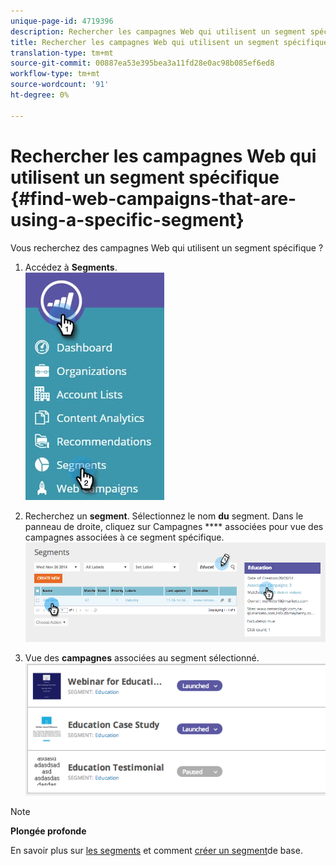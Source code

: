 ```yaml
---
unique-page-id: 4719396
description: Rechercher les campagnes Web qui utilisent un segment spécifique - Documents marketing - Documentation du produit
title: Rechercher les campagnes Web qui utilisent un segment spécifique
translation-type: tm+mt
source-git-commit: 00887ea53e395bea3a11fd28e0ac98b085ef6ed8
workflow-type: tm+mt
source-wordcount: '91'
ht-degree: 0%

---
```



# Rechercher les campagnes Web qui utilisent un segment spécifique {#find-web-campaigns-that-are-using-a-specific-segment}

Vous recherchez des campagnes Web qui utilisent un segment spécifique ?

1. Accédez à **Segments**.\
   ![](assets/new-dropdown-segments-hand-1.jpg)

1. Recherchez un **segment**. Sélectionnez le nom **du** segment. Dans le panneau de droite, cliquez sur Campagnes **** associées pour vue des campagnes associées à ce segment spécifique.\
   ![](assets/image2014-11-26-14-21-59.png)

1. Vue des **campagnes** associées au segment sélectionné.\
   ![](assets/image2014-11-26-14-3a25-3a30.png)

>[!NOTE]
>
>**Plongée profonde**
>
>En savoir plus sur [les segments](web-segments.md) et comment [créer un segment](create-a-basic-web-segment.md)de base.

